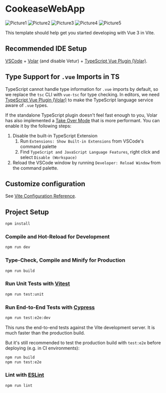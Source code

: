 # CookeaseWebApp

![Picture1](https://github.com/OysteinKvilhaugsvik/Cookease_Frontend/assets/54100417/c65e77b5-bae4-4623-a569-800b68c8d4e2)
![Picture2](https://github.com/OysteinKvilhaugsvik/Cookease_Frontend/assets/54100417/11790d65-d525-4016-818a-9fda1fb40b07)
![Picture3](https://github.com/OysteinKvilhaugsvik/Cookease_Frontend/assets/54100417/acf3bd88-67b1-45e4-a6e0-5fb11d0c2e21)
![Picture4](https://github.com/OysteinKvilhaugsvik/Cookease_Frontend/assets/54100417/297e2f38-2d84-4735-8ed0-c51192cfc595)
![Picture5](https://github.com/OysteinKvilhaugsvik/Cookease_Frontend/assets/54100417/8c1919e3-b25e-45fe-9011-5c9810b26831)


This template should help get you started developing with Vue 3 in Vite.

## Recommended IDE Setup

[VSCode](https://code.visualstudio.com/) + [Volar](https://marketplace.visualstudio.com/items?itemName=Vue.volar) (and disable Vetur) + [TypeScript Vue Plugin (Volar)](https://marketplace.visualstudio.com/items?itemName=Vue.vscode-typescript-vue-plugin).

## Type Support for `.vue` Imports in TS

TypeScript cannot handle type information for `.vue` imports by default, so we replace the `tsc` CLI with `vue-tsc` for type checking. In editors, we need [TypeScript Vue Plugin (Volar)](https://marketplace.visualstudio.com/items?itemName=Vue.vscode-typescript-vue-plugin) to make the TypeScript language service aware of `.vue` types.

If the standalone TypeScript plugin doesn't feel fast enough to you, Volar has also implemented a [Take Over Mode](https://github.com/johnsoncodehk/volar/discussions/471#discussioncomment-1361669) that is more performant. You can enable it by the following steps:

1. Disable the built-in TypeScript Extension
    1) Run `Extensions: Show Built-in Extensions` from VSCode's command palette
    2) Find `TypeScript and JavaScript Language Features`, right click and select `Disable (Workspace)`
2. Reload the VSCode window by running `Developer: Reload Window` from the command palette.

## Customize configuration

See [Vite Configuration Reference](https://vitejs.dev/config/).

## Project Setup

```sh
npm install
```

### Compile and Hot-Reload for Development

```sh
npm run dev
```

### Type-Check, Compile and Minify for Production

```sh
npm run build
```

### Run Unit Tests with [Vitest](https://vitest.dev/)

```sh
npm run test:unit
```

### Run End-to-End Tests with [Cypress](https://www.cypress.io/)

```sh
npm run test:e2e:dev
```

This runs the end-to-end tests against the Vite development server.
It is much faster than the production build.

But it's still recommended to test the production build with `test:e2e` before deploying (e.g. in CI environments):

```sh
npm run build
npm run test:e2e
```

### Lint with [ESLint](https://eslint.org/)

```sh
npm run lint
```
